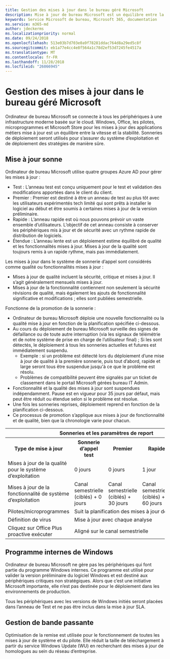 ```yaml
---
title: Gestion des mises à jour dans le bureau géré Microsoft
description: Mise à jour de bureau Microsoft est un équilibre entre la vitesse et la stabilité.
keywords: Service Microsoft de bureau, Microsoft 365, documentation
ms.service: m365-md
author: jdeckerms
ms.localizationpriority: normal
ms.date: 09/24/2018
ms.openlocfilehash: 513e03b7d703e0a9f78281ddac764d8a29ed5c8f
ms.sourcegitcommit: eb1a77e4cc4e8f564a1c78d2ef53d7245fe4517a
ms.translationtype: MT
ms.contentlocale: fr-FR
ms.lasthandoff: 11/28/2018
ms.locfileid: "26866945"
---
```

# <a name="how-updates-are-handled-in-microsoft-managed-desktop"></a>Gestion des mises à jour dans le bureau géré Microsoft


<!--This topic is the target for a "Learn more" link in the Admin Portal (aka.ms/update-rings); do not delete.-->

<!--Update management -->

Ordinateur de bureau Microsoft se connecte à tous les périphériques à une infrastructure moderne basée sur le cloud. Windows, Office, les pilotes, microprogrammes et Microsoft Store pour les mises à jour des applications métiers mise à jour est un équilibre entre la vitesse et la stabilité. Sonneries de déploiement seront utilisés pour s’assurer du système d’exploitation et de déploiement des stratégies de manière sûre. 

## <a name="update-rings"></a>Mise à jour sonne

Ordinateur de bureau Microsoft utilise quatre groupes Azure AD pour gérer les mises à jour :

- Test : L’anneau test est conçu uniquement pour le test et validation des modifications apportées dans le client du client.  
- Premier : Premier est destiné à être un anneau de test au plus tôt avec les utilisateurs expérimentés tech limité qui sont prêts à installer le logiciel au début et être soumis à certaines mises à jour de la version préliminaire.
- Rapide : L’anneau rapide est où nous pouvons prévoir un vaste ensemble d’utilisateurs.  L’objectif de cet anneau consiste à conserver les périphériques mis à jour et de sécurité avec un rythme rapide de distribution de logiciels.  
- Étendue : L’anneau lente est un déploiement estime équilibré de qualité et les fonctionnalités mises à jour.  Mises à jour de la qualité sont toujours remis à un rapide rythme, mais pas immédiatement. 

Les mises à jour dans le système de sonnerie d’appel sont considérés comme qualité ou fonctionnalités mises à jour :
- Mises à jour de qualité incluent la sécurité, critique et mises à jour.  Il s’agit généralement mensuels mises à jour. 
- Mises à jour de la fonctionnalité contiennent non seulement la sécurité révisions de qualité, mais également les ajouts de fonctionnalité significative et modifications ; elles sont publiées semestrielle. 

Fonctionne de la promotion de la sonnerie :
- Ordinateur de bureau Microsoft déploie une nouvelle fonctionnalité ou la qualité mise à jour en fonction de la planification spécifiée ci-dessous.
- Au cours du déploiement de bureau Microsoft surveille des signes de défaillance ou de toute autre interruption (via les signaux de télémétrie et de notre système de prise en charge de l’utilisateur final) ; Si les sont détectés, le déploiement à tous les sonneries actuelles et futures est immédiatement suspendu.
    - Exemple : si un problème est détecté lors du déploiement d’une mise à jour de qualité à la première sonnerie, puis tout d’abord, rapide et large seront tous être suspendue jusqu'à ce que le problème est résolu.
    - Problèmes de compatibilité peuvent être signalés par un ticket de classement dans le portail Microsoft gérées bureau IT Admin.
- Fonctionnalité et la qualité des mises à jour sont suspendues indépendamment.  Pause est en vigueur pour 35 jours par défaut, mais peut être réduit ou étendue selon si le problème est résolue.
- Une fois les sonneries reprises, déploiement reprend en fonction de la planification ci-dessous.
- Ce processus de promotion s’applique aux mises à jour de fonctionnalité et de qualité, bien que la chronologie varie pour chacun.

<table>
<tr><th colspan="5">Sonneries et les paramètres de report</th></tr>
<tr><th>Type de mise à jour</th><th>Sonnerie d’appel test</th><th>Premier</th><th>Rapide</th><th>Large</th></tr>
<tr><td>Mises à jour de la qualité pour le système d’exploitation</td><td>0 jours</td><td>0 jours</td><td>1 jour</td><td>5 jours</td></tr>
<tr><td>Mises à jour de la fonctionnalité de système d’exploitation</td><td>Canal semestrielle (ciblés) + 0 jours</td><td>Canal semestrielle (ciblés) + 30 jours</td><td>Canal semestrielle (ciblés) + 60 jours</td><td>Canal semestrielle + 30 jours</td></tr>
<tr><td>Pilotes/microprogrammes</td><td colspan="4">Suit la planification des mises à jour de la qualité</td></tr>
<tr><td>Définition de virus</td><td colspan="4">Mise à jour avec chaque analyse</td></tr>
<tr><td>Cliquez sur Office Plus proactive exécuter</td><td colspan="4">Aligné sur le canal semestrielle</td></tr>
</table>


## <a name="windows-insider-program"></a>Programme internes de Windows

Ordinateur de bureau Microsoft ne gère pas les périphériques qui font partie du programme Windows internes. Ce programme est utilisé pour valider la version préliminaire du logiciel Windows et est destiné aux périphériques critiques non stratégiques. Alors que c’est une initiative Microsoft importante, elle n’est pas destinée pour le déploiement dans les environnements de production. 

Tous les périphériques avec les versions de Windows initiés seront placées dans l’anneau de Test et ne pas être inclus dans la mise à jour SLA.

## <a name="bandwidth-management"></a>Gestion de bande passante

Optimisation de la remise est utilisée pour le fonctionnement de toutes les mises à jour de système et du pilote. Elle réduit la taille de téléchargement à partir du service Windows Update (WU) en recherchant des mises à jour de homologues au sein du réseau d’entreprise.


